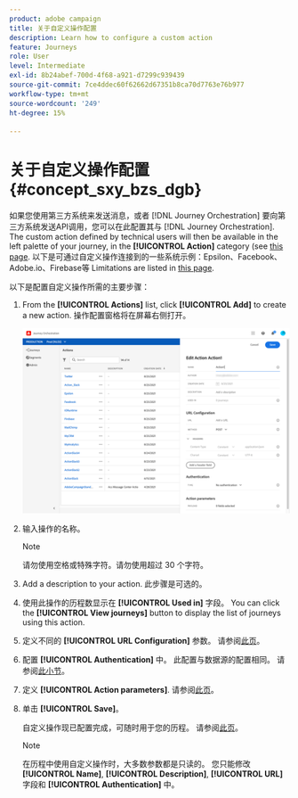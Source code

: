 ```yaml
---
product: adobe campaign
title: 关于自定义操作配置
description: Learn how to configure a custom action
feature: Journeys
role: User
level: Intermediate
exl-id: 8b24abef-700d-4f68-a921-d7299c939439
source-git-commit: 7ce4ddec60f62662d67351b8ca70d7763e76b977
workflow-type: tm+mt
source-wordcount: '249'
ht-degree: 15%

---
```


# 关于自定义操作配置 {#concept_sxy_bzs_dgb}

如果您使用第三方系统来发送消息，或者 [!DNL Journey Orchestration] 要向第三方系统发送API调用，您可以在此配置其与 [!DNL Journey Orchestration]. The custom action defined by technical users will then be available in the left palette of your journey, in the **[!UICONTROL Action]** category (see [this page](../building-journeys/about-action-activities.md). 以下是可通过自定义操作连接到的一些系统示例：Epsilon、Facebook、Adobe.io、Firebase等
Limitations are listed in [this page](../about/limitations.md).

以下是配置自定义操作所需的主要步骤：

1. From the **[!UICONTROL Actions]** list, click **[!UICONTROL Add]** to create a new action. 操作配置窗格将在屏幕右侧打开。

   ![](../assets/custom2.png)

1. 输入操作的名称。

   >[!NOTE]
   >
   >请勿使用空格或特殊字符。请勿使用超过 30 个字符。

1. Add a description to your action. 此步骤是可选的。
1. 使用此操作的历程数显示在 **[!UICONTROL Used in]** 字段。 You can click the **[!UICONTROL View journeys]** button to display the list of  journeys using this action.
1. 定义不同的 **[!UICONTROL URL Configuration]** 参数。 请参阅[此页](../action/url-configuration.md)。
1. 配置 **[!UICONTROL Authentication]** 中。 此配置与数据源的配置相同。  请参阅[此小节](../datasource/external-data-sources.md#section_wjp_nl5_nhb)。
1. 定义 **[!UICONTROL Action parameters]**. 请参阅[此页](../action/defining-the-message-parameters.md)。
1. 单击 **[!UICONTROL Save]**。

   自定义操作现已配置完成，可随时用于您的历程。 请参阅[此页](../building-journeys/about-action-activities.md)。

   >[!NOTE]
   >
   >在历程中使用自定义操作时，大多数参数都是只读的。 您只能修改 **[!UICONTROL Name]**, **[!UICONTROL Description]**, **[!UICONTROL URL]** 字段和 **[!UICONTROL Authentication]** 中。
